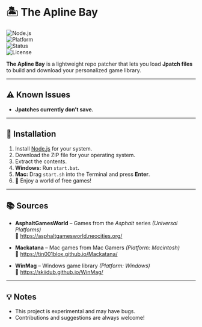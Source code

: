 # 🏝️ The Apline Bay  

![Node.js](https://img.shields.io/badge/Node.js-%3E%3D14-green?logo=node.js)  
![Platform](https://img.shields.io/badge/Platforms-Windows%20%7C%20Mac-blue)  
![Status](https://img.shields.io/badge/Status-Experimental-orange)  
![License](https://img.shields.io/badge/License-MIT-lightgrey)  

**The Apline Bay** is a lightweight repo patcher that lets you load **Jpatch files** to build and download your personalized game library.  

---

## ⚠️ Known Issues  
- **Jpatches currently don’t save.**  

---

## 🚀 Installation  

1. Install [Node.js](https://nodejs.org/) for your system.  
2. Download the ZIP file for your operating system.  
3. Extract the contents.  
4. **Windows:** Run `start.bat`.  
5. **Mac:** Drag `start.sh` into the Terminal and press **Enter**.  
6. 🎉 Enjoy a world of free games!  

---

## 📚 Sources  

- **AsphaltGamesWorld** – Games from the *Asphalt* series *(Universal Platforms)*  
  🔗 https://asphaltgamesworld.neocities.org/  

- **Mackatana** – Mac games from Mac Gamers *(Platform: Macintosh)*  
  🔗 https://tin001blox.github.io/Mackatana/  

- **WinMag** – Windows game library *(Platform: Windows)*  
  🔗 https://skiidub.github.io/WinMag/  

---

## 💡 Notes  
- This project is experimental and may have bugs.  
- Contributions and suggestions are always welcome!  

